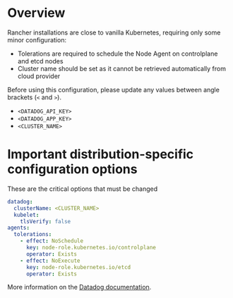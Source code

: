 # Overview

Rancher installations are close to vanilla Kubernetes, requiring only some minor configuration:

- Tolerations are required to schedule the Node Agent on controlplane and etcd nodes
- Cluster name should be set as it cannot be retrieved automatically from cloud provider

Before using this configuration, please update any values between angle brackets (`<` and `>`).

- `<DATADOG_API_KEY>`
- `<DATADOG_APP_KEY>`
- `<CLUSTER_NAME>`

# Important distribution-specific configuration options

These are the critical options that must be changed

```yaml
datadog:
  clusterName: <CLUSTER_NAME>
  kubelet:
    tlsVerify: false
agents:
  tolerations:
    - effect: NoSchedule
      key: node-role.kubernetes.io/controlplane
      operator: Exists
    - effect: NoExecute
      key: node-role.kubernetes.io/etcd
      operator: Exists
```

More information on the [Datadog documentation](https://docs.datadoghq.com/containers/kubernetes/distributions/?tab=helm#Rancher).
